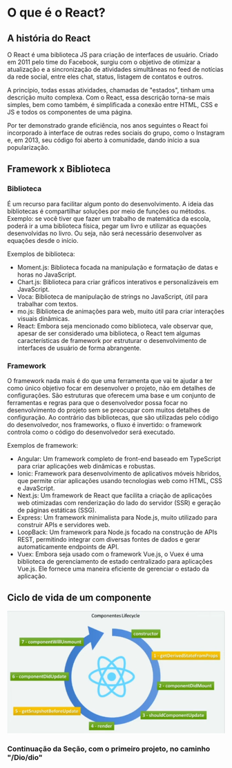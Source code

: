 # O que é o React?

## A história do React

O React é uma biblioteca JS para criação de interfaces de usuário. Criado em 2011 pelo time do Facebook, surgiu com o objetivo de otimizar a atualização e a sincronização de atividades simultâneas no feed de notícias da rede social, entre eles chat, status, listagem de contatos e outros.

A princípio, todas essas atividades, chamadas de "estados", tinham uma descrição muito complexa. Com o React, essa descrição torna-se mais simples, bem como também, é simplificada a conexão entre HTML, CSS e JS e todos os componentes de uma página.

Por ter demonstrado grande eficiência, nos anos seguintes o React foi incorporado à interface de outras redes sociais do grupo, como o Instagram e, em 2013, seu código foi aberto à comunidade, dando início a sua popularização.

## Framework x Biblioteca

### Biblioteca

É um recurso para facilitar algum ponto do desenvolvimento. A ideia das bibliotecas é compartilhar soluções por meio de funções ou métodos. Exemplo: se você tiver que fazer um trabalho de matemática da escola, poderá ir a uma biblioteca física, pegar um livro e utilizar as equações desenvolvidas no livro. Ou seja, não será necessário desenvolver as equações desde o início.

Exemplos de biblioteca:
- Moment.js: Biblioteca focada na manipulação e formatação de datas e horas no JavaScript.
- Chart.js: Biblioteca para criar gráficos interativos e personalizáveis em JavaScript.
- Voca: Biblioteca de manipulação de strings no JavaScript, útil para trabalhar com textos.
- mo.js: Biblioteca de animações para web, muito útil para criar interações visuais dinâmicas.
- React: Embora seja mencionado como biblioteca, vale observar que, apesar de ser considerado uma biblioteca, o React tem algumas características de framework por estruturar o desenvolvimento de interfaces de usuário de forma abrangente.

### Framework

O framework nada mais é do que uma ferramenta que vai te ajudar a ter como único objetivo focar em desenvolver o projeto, não em detalhes de configurações. São estruturas que oferecem uma base e um conjunto de ferramentas e regras para que o desenvolvedor possa focar no desenvolvimento do projeto sem se preocupar com muitos detalhes de configuração. Ao contrário das bibliotecas, que são utilizadas pelo código do desenvolvedor, nos frameworks, o fluxo é invertido: o framework controla como o código do desenvolvedor será executado.

Exemplos de framework:
- Angular: Um framework completo de front-end baseado em TypeScript para criar aplicações web dinâmicas e robustas.
- Ionic: Framework para desenvolvimento de aplicativos móveis híbridos, que permite criar aplicações usando tecnologias web como HTML, CSS e JavaScript.
- Next.js: Um framework de React que facilita a criação de aplicações web otimizadas com renderização do lado do servidor (SSR) e geração de páginas estáticas (SSG).
- Express: Um framework minimalista para Node.js, muito utilizado para construir APIs e servidores web.
- LoopBack: Um framework para Node.js focado na construção de APIs REST, permitindo integrar com diversas fontes de dados e gerar automaticamente endpoints de API.
- Vuex: Embora seja usado com o framework Vue.js, o Vuex é uma biblioteca de gerenciamento de estado centralizado para aplicações Vue.js. Ele fornece uma maneira eficiente de gerenciar o estado da aplicação.

## Ciclo de vida de um componente

![alt text](image.png)

### Continuação da Seção, com o primeiro projeto, no caminho "/Dio/dio"